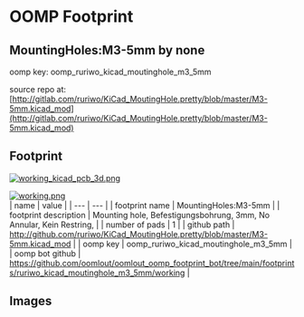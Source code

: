 # OOMP Footprint  
## MountingHoles:M3-5mm  by none  
  
oomp key: oomp_ruriwo_kicad_moutinghole_m3_5mm  
  
source repo at: [http://gitlab.com/ruriwo/KiCad_MoutingHole.pretty/blob/master/M3-5mm.kicad_mod](http://gitlab.com/ruriwo/KiCad_MoutingHole.pretty/blob/master/M3-5mm.kicad_mod)  
## Footprint  
  
[![working_kicad_pcb_3d.png](working_kicad_pcb_3d_600.png)](working_kicad_pcb_3d.png)  
  
[![working.png](working_600.png)](working.png)  
| name | value | 
| --- | --- | 
| footprint name | MountingHoles:M3-5mm | 
| footprint description | Mounting hole, Befestigungsbohrung, 3mm, No Annular, Kein Restring, | 
| number of pads | 1 | 
| github path | http://github.com/ruriwo/KiCad_MoutingHole.pretty/blob/master/M3-5mm.kicad_mod | 
| oomp key | oomp_ruriwo_kicad_moutinghole_m3_5mm | 
| oomp bot github | https://github.com/oomlout/oomlout_oomp_footprint_bot/tree/main/footprints/ruriwo_kicad_moutinghole_m3_5mm/working | 
## Images  
